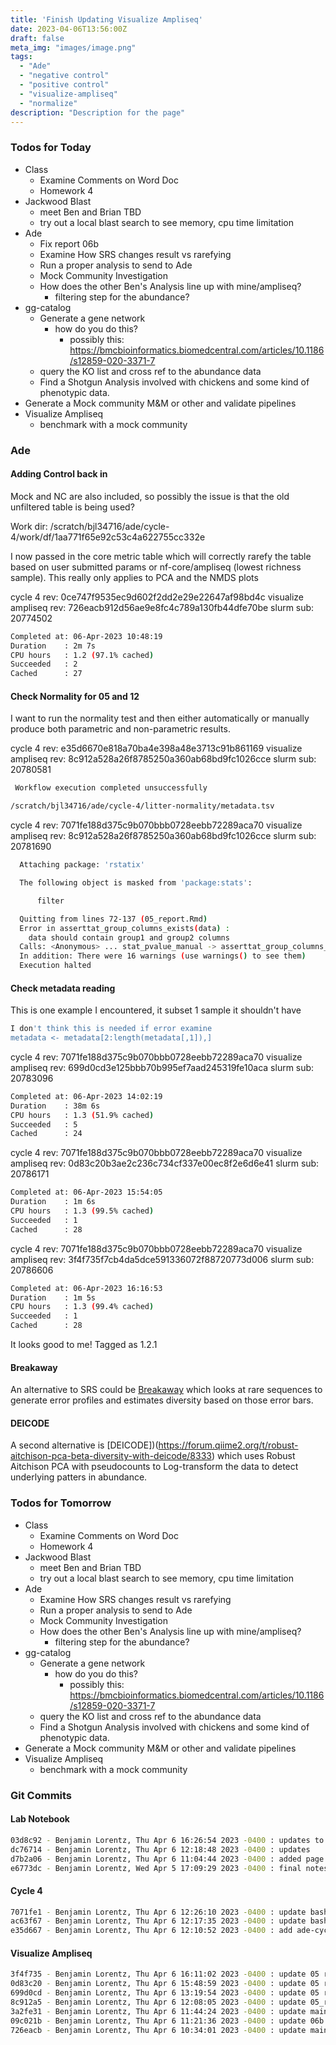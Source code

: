 ```yaml
---
title: 'Finish Updating Visualize Ampliseq'
date: 2023-04-06T13:56:00Z
draft: false
meta_img: "images/image.png"
tags:
  - "Ade"
  - "negative control"
  - "positive control"
  - "visualize-ampliseq"
  - "normalize"
description: "Description for the page"
---
```


### Todos for Today

- Class
  - Examine Comments on Word Doc
  - Homework 4
- Jackwood Blast
  - meet Ben and Brian TBD
  - try out a local blast search to see memory, cpu time limitation
- Ade
  - Fix report 06b
  - Examine How SRS changes result vs rarefying
  - Run a proper analysis to send to Ade
  - Mock Community Investigation
  - How does the other Ben's Analysis line up with mine/ampliseq?
    - filtering step for the abundance?
- gg-catalog
  - Generate a gene network 
    - how do you do this?
      - possibly this: https://bmcbioinformatics.biomedcentral.com/articles/10.1186/s12859-020-3371-7
  - query the KO list and cross ref to the abundance data
  - Find a Shotgun Analysis involved with chickens and some kind of phenotypic data.
- Generate a Mock community M&M or other and validate pipelines
- Visualize Ampliseq
  - benchmark with a mock community
  
### Ade

#### Adding Control back in

Mock and NC are also included, so possibly the issue is that the old unfiltered table is being used?

Work dir: /scratch/bjl34716/ade/cycle-4/work/df/1aa771f65e92c53c4a622755cc332e

I now passed in the core metric table which will correctly rarefy the table based on user submitted params or nf-core/ampliseq (lowest richness sample). This really only applies to PCA and the NMDS plots 

cycle 4 rev: 0ce747f9535ec9d602f2dd2e29e22647af98bd4c
visualize ampliseq rev: 726eacb912d56ae9e8fc4c789a130fb44dfe70be
slurm sub: 20774502

```bash
Completed at: 06-Apr-2023 10:48:19
Duration    : 2m 7s
CPU hours   : 1.2 (97.1% cached)
Succeeded   : 2
Cached      : 27
```

#### Check Normality for 05 and 12

I want to run the normality test and then either automatically or manually produce both parametric and non-parametric results.

cycle 4 rev: e35d6670e818a70ba4e398a48e3713c91b861169
visualize ampliseq rev: 8c912a528a26f8785250a360ab68bd9fc1026cce
slurm sub: 20780581

```bash
 Workflow execution completed unsuccessfully

/scratch/bjl34716/ade/cycle-4/litter-normality/metadata.tsv
```

cycle 4 rev:  7071fe188d375c9b070bbb0728eebb72289aca70
visualize ampliseq rev: 8c912a528a26f8785250a360ab68bd9fc1026cce
slurm sub: 20781690

```bash
  Attaching package: 'rstatix'

  The following object is masked from 'package:stats':

      filter

  Quitting from lines 72-137 (05_report.Rmd)
  Error in asserttat_group_columns_exists(data) :
    data should contain group1 and group2 columns
  Calls: <Anonymous> ... stat_pvalue_manual -> asserttat_group_columns_exists
  In addition: There were 16 warnings (use warnings() to see them)
  Execution halted

```

#### Check metadata reading

This is one example I encountered, it subset 1 sample it shouldn't have 

```r
I don't think this is needed if error examine
metadata <- metadata[2:length(metadata[,1]),]
```

cycle 4 rev:  7071fe188d375c9b070bbb0728eebb72289aca70
visualize ampliseq rev: 699d0cd3e125bbb70b995ef7aad245319fe10aca
slurm sub: 20783096

```bash
Completed at: 06-Apr-2023 14:02:19
Duration    : 38m 6s
CPU hours   : 1.3 (51.9% cached)
Succeeded   : 5
Cached      : 24
```

cycle 4 rev:  7071fe188d375c9b070bbb0728eebb72289aca70
visualize ampliseq rev: 0d83c20b3ae2c236c734cf337e00ec8f2e6d6e41
slurm sub: 20786171

```bash
Completed at: 06-Apr-2023 15:54:05
Duration    : 1m 6s
CPU hours   : 1.3 (99.5% cached)
Succeeded   : 1
Cached      : 28
```

cycle 4 rev:  7071fe188d375c9b070bbb0728eebb72289aca70
visualize ampliseq rev: 3f4f735f7cb4da5dce591336072f88720773d006
slurm sub: 20786606

```bash
Completed at: 06-Apr-2023 16:16:53
Duration    : 1m 5s
CPU hours   : 1.3 (99.4% cached)
Succeeded   : 1
Cached      : 28
```

It looks good to me! Tagged as 1.2.1

#### Breakaway

An alternative to SRS could be [Breakaway](https://forum.qiime2.org/t/q2-breakaway-community-tutorial/5756) which looks at rare sequences to generate error profiles and estimates diversity based on those error bars. 

#### DEICODE

A second alternative is [DEICODE])(https://forum.qiime2.org/t/robust-aitchison-pca-beta-diversity-with-deicode/8333) which uses Robust Aitchison PCA with pseudocounts to Log-transform the data to detect underlying patters in abundance.

### Todos for Tomorrow

- Class
  - Examine Comments on Word Doc
  - Homework 4
- Jackwood Blast
  - meet Ben and Brian TBD
  - try out a local blast search to see memory, cpu time limitation
- Ade
  - Examine How SRS changes result vs rarefying
  - Run a proper analysis to send to Ade
  - Mock Community Investigation
  - How does the other Ben's Analysis line up with mine/ampliseq?
    - filtering step for the abundance?
- gg-catalog
  - Generate a gene network 
    - how do you do this?
      - possibly this: https://bmcbioinformatics.biomedcentral.com/articles/10.1186/s12859-020-3371-7
  - query the KO list and cross ref to the abundance data
  - Find a Shotgun Analysis involved with chickens and some kind of phenotypic data.
- Generate a Mock community M&M or other and validate pipelines
- Visualize Ampliseq
  - benchmark with a mock community

### Git Commits

#### Lab Notebook

```bash
03d8c92 - Benjamin Lorentz, Thu Apr 6 16:26:54 2023 -0400 : updates to 05
dc76714 - Benjamin Lorentz, Thu Apr 6 12:18:48 2023 -0400 : updates
d7b2a06 - Benjamin Lorentz, Thu Apr 6 11:04:44 2023 -0400 : added page for thurs and notes
e6773dc - Benjamin Lorentz, Wed Apr 5 17:09:29 2023 -0400 : final notes for wednesday
```

#### Cycle 4

```bash
7071fe1 - Benjamin Lorentz, Thu Apr 6 12:26:10 2023 -0400 : update bash script
ac63f67 - Benjamin Lorentz, Thu Apr 6 12:17:35 2023 -0400 : update bash script
e35d667 - Benjamin Lorentz, Thu Apr 6 12:10:52 2023 -0400 : add ade-cycle-4-nextflow_litter_normality
```

#### Visualize Ampliseq

```bash
3f4f735 - Benjamin Lorentz, Thu Apr 6 16:11:02 2023 -0400 : update 05 report
0d83c20 - Benjamin Lorentz, Thu Apr 6 15:48:59 2023 -0400 : update 05 report
699d0cd - Benjamin Lorentz, Thu Apr 6 13:19:54 2023 -0400 : update 05 report
8c912a5 - Benjamin Lorentz, Thu Apr 6 12:08:05 2023 -0400 : update 05_report
3a2fe31 - Benjamin Lorentz, Thu Apr 6 11:44:24 2023 -0400 : update main.nf
09c021b - Benjamin Lorentz, Thu Apr 6 11:21:36 2023 -0400 : update 06b file
726eacb - Benjamin Lorentz, Thu Apr 6 10:34:01 2023 -0400 : update main.nf
```

